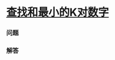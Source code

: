 # [查找和最小的K对数字](https://leetcode-cn.com/problems/find-k-pairs-with-smallest-sums)

### 问题



### 解答

```

```

